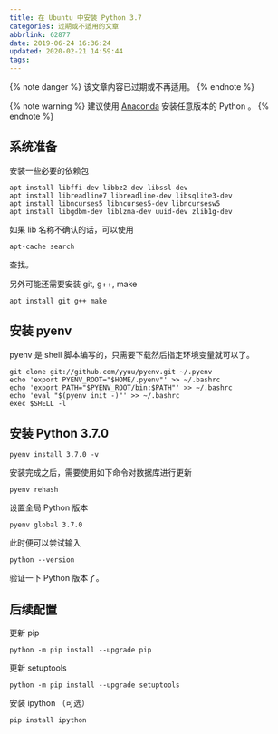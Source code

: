 ```yaml
---
title: 在 Ubuntu 中安装 Python 3.7
categories: 过期或不适用的文章
abbrlink: 62877
date: 2019-06-24 16:36:24
updated: 2020-02-21 14:59:44
tags:
---
```

{% note danger %}
该文章内容已过期或不再适用。
{% endnote %}

{% note warning %}
建议使用 [Anaconda](https://www.anaconda.com/) 安装任意版本的 Python 。
{% endnote %}

## 系统准备

安装一些必要的依赖包

```
apt install libffi-dev libbz2-dev libssl-dev
apt install libreadline7 libreadline-dev libsqlite3-dev
apt install libncurses5 libncurses5-dev libncursesw5
apt install libgdbm-dev liblzma-dev uuid-dev zlib1g-dev
```

如果 lib 名称不确认的话，可以使用

```
apt-cache search
```

查找。

另外可能还需要安装 git, g++, make

```
apt install git g++ make
```

<!-- more -->

## 安装 pyenv

pyenv 是 shell 脚本编写的，只需要下载然后指定环境变量就可以了。

```
git clone git://github.com/yyuu/pyenv.git ~/.pyenv
echo 'export PYENV_ROOT="$HOME/.pyenv"' >> ~/.bashrc
echo 'export PATH="$PYENV_ROOT/bin:$PATH"' >> ~/.bashrc
echo 'eval "$(pyenv init -)"' >> ~/.bashrc
exec $SHELL -l
```

## 安装 Python 3.7.0

```
pyenv install 3.7.0 -v
```

安装完成之后，需要使用如下命令对数据库进行更新

```
pyenv rehash
```

设置全局 Python 版本

```
pyenv global 3.7.0
```

此时便可以尝试输入

```
python --version
```

验证一下 Python 版本了。

## 后续配置

更新 pip

```
python -m pip install --upgrade pip
```

更新 setuptools

```
python -m pip install --upgrade setuptools
```

安装 ipython （可选）

```
pip install ipython
```
